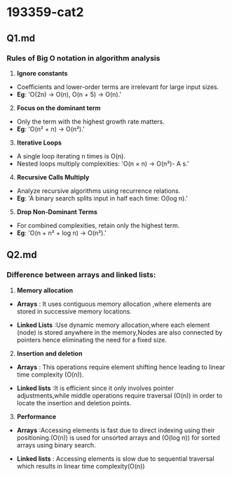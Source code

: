# 193359-cat2

## Q1.md 
###  Rules of Big O notation in algorithm analysis

  1. **Ignore constants**
  - Coefficients and lower-order terms are irrelevant for large input sizes.
  - **Eg**: 'O(2n) → O(n), O(n + 5) → O(n).'

  2. **Focus on the dominant term**
  - Only the term with the highest growth rate matters.
  - **Eg**:  'O(n² + n) → O(n²).'

  3.  **Iterative Loops**
  -  A single loop iterating n times is O(n).
  - Nested loops multiply complexities: 'O(n × n) → O(n²)- A s.'

  4.  **Recursive Calls Multiply**
  - Analyze recursive algorithms using recurrence relations.
  - **Eg**: 'A binary search splits input in half each time: O(log n).'

  5. **Drop Non-Dominant Terms**
  - For combined complexities, retain only the highest term.  
  - **Eg**: 'O(n + n² + log n) → O(n²).'

  ## Q2.md
  ### Difference between arrays and linked lists:

   1. **Memory allocation**

   - **Arrays** : It uses contiguous memory allocation ,where elements are stored in successive memory locations. 

   - **Linked Lists** :Use dynamic memory allocation,where each element (node) is stored anywhere in the  memory,Nodes are also    connected by  pointers hence eliminating the need for a fixed size. 

   2.  **Insertion and deletion**

   - **Arrays** : This operations require element shifting hence leading to linear time complexity (O(n)).
   
   - **Linked lists** :It is efficient since it only involves pointer adjustments,while middle operations require traversal (O(n)) in order to locate the insertion and deletion points.

   3. **Performance**

   - **Arrays** :Accessing elements is fast due to direct indexing  using their positioning.(O(n)) is used for unsorted arrays and (O(log n)) for sorted arrays using binary search.

   - **Linked lists** : Accessing elements is slow due to sequential traversal which results in linear time complexity(O(n)) 